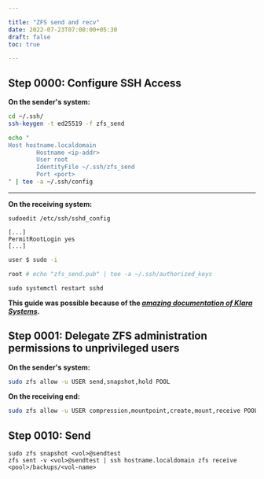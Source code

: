 ```yaml
---

title: "ZFS send and recv"
date: 2022-07-23T07:00:00+05:30
draft: false
toc: true

---
```


## Step 0000: Configure SSH Access

**On the sender's system:**

```bash
cd ~/.ssh/
ssh-keygen -t ed25519 -f zfs_send
```

```bash
echo "
Host hostname.localdomain
        Hostname <ip-addr>
        User root
        IdentityFile ~/.ssh/zfs_send
        Port <port>
" | tee -a ~/.ssh/config
```

---

**On the receiving system:**

`sudoedit /etc/ssh/sshd_config`

```
[...]
PermitRootLogin yes
[...]
```

```bash
user $ sudo -i

root # echo "zfs_send.pub" | tee -a ~/.ssh/authorized_keys
```

`sudo systemctl restart sshd`

**This guide was possible because of the _[amazing documentation of Klara Systems](https://klarasystems.com/articles/introduction-to-zfs-replication/)_.**


## Step 0001: Delegate ZFS administration permissions to unprivileged users

**On the sender's system:**

```bash
sudo zfs allow -u USER send,snapshot,hold POOL
```

**On the receiving end:**

```bash
sudo zfs allow -u USER compression,mountpoint,create,mount,receive POOL
```

## Step 0010: Send

```zfs
sudo zfs snapshot <vol>@sendtest
zfs sent -v <vol>@sendtest | ssh hostname.localdomain zfs receive <pool>/backups/<vol-name>
```
